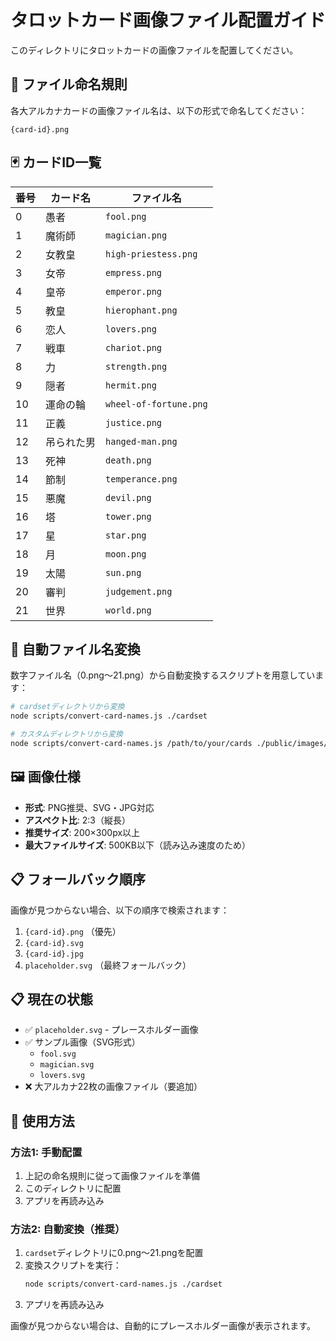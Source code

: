 # タロットカード画像ファイル配置ガイド

このディレクトリにタロットカードの画像ファイルを配置してください。

## 📁 ファイル命名規則

各大アルカナカードの画像ファイル名は、以下の形式で命名してください：

```
{card-id}.png
```

## 🃏 カードID一覧

| 番号 | カード名 | ファイル名 |
|-----|---------|-----------|
| 0 | 愚者 | `fool.png` |
| 1 | 魔術師 | `magician.png` |
| 2 | 女教皇 | `high-priestess.png` |
| 3 | 女帝 | `empress.png` |
| 4 | 皇帝 | `emperor.png` |
| 5 | 教皇 | `hierophant.png` |
| 6 | 恋人 | `lovers.png` |
| 7 | 戦車 | `chariot.png` |
| 8 | 力 | `strength.png` |
| 9 | 隠者 | `hermit.png` |
| 10 | 運命の輪 | `wheel-of-fortune.png` |
| 11 | 正義 | `justice.png` |
| 12 | 吊られた男 | `hanged-man.png` |
| 13 | 死神 | `death.png` |
| 14 | 節制 | `temperance.png` |
| 15 | 悪魔 | `devil.png` |
| 16 | 塔 | `tower.png` |
| 17 | 星 | `star.png` |
| 18 | 月 | `moon.png` |
| 19 | 太陽 | `sun.png` |
| 20 | 審判 | `judgement.png` |
| 21 | 世界 | `world.png` |

## 🔄 自動ファイル名変換

数字ファイル名（0.png〜21.png）から自動変換するスクリプトを用意しています：

```bash
# cardsetディレクトリから変換
node scripts/convert-card-names.js ./cardset

# カスタムディレクトリから変換
node scripts/convert-card-names.js /path/to/your/cards ./public/images/tarot-cards
```

## 🖼️ 画像仕様

- **形式**: PNG推奨、SVG・JPG対応
- **アスペクト比**: 2:3（縦長）
- **推奨サイズ**: 200×300px以上
- **最大ファイルサイズ**: 500KB以下（読み込み速度のため）

## 📋 フォールバック順序

画像が見つからない場合、以下の順序で検索されます：

1. `{card-id}.png` （優先）
2. `{card-id}.svg`
3. `{card-id}.jpg`
4. `placeholder.svg` （最終フォールバック）

## 📋 現在の状態

- ✅ `placeholder.svg` - プレースホルダー画像
- ✅ サンプル画像（SVG形式）
  - `fool.svg`
  - `magician.svg`
  - `lovers.svg`
- ❌ 大アルカナ22枚の画像ファイル（要追加）

## 🚀 使用方法

### 方法1: 手動配置
1. 上記の命名規則に従って画像ファイルを準備
2. このディレクトリに配置
3. アプリを再読み込み

### 方法2: 自動変換（推奨）
1. `cardset`ディレクトリに0.png〜21.pngを配置
2. 変換スクリプトを実行：
   ```bash
   node scripts/convert-card-names.js ./cardset
   ```
3. アプリを再読み込み

画像が見つからない場合は、自動的にプレースホルダー画像が表示されます。 